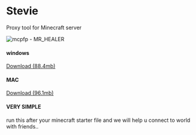 # Stevie
Proxy tool for Minecraft server

![mcpfp - MR_HEALER](https://user-images.githubusercontent.com/65026164/214764586-85e1fa31-b63c-45d3-a502-a459e2282881.png)

#### windows
[Download (88.4mb)](https://github.com/LocalMiner/Stevie/releases/download/1.0.0/StevieSetup.zip)

#### MAC
[Download (96.1mb)](https://github.com/LocalMiner/Stevie/releases/download/1.0.0/StevieMacSetup.zip)

#### VERY SIMPLE
run this after your minecraft starter file and we will help u connect to world with friends..
